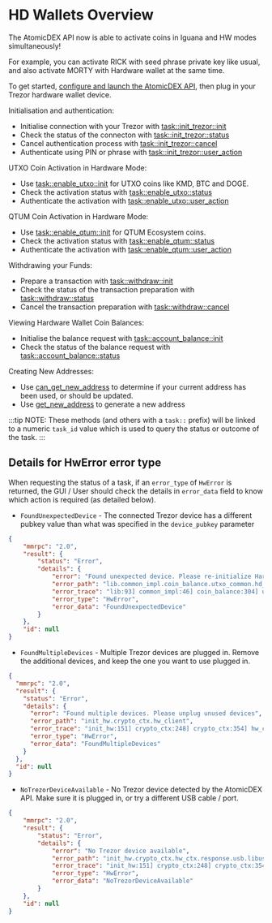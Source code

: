 # HD Wallets Overview

The AtomicDEX API now is able to activate coins in Iguana and HW modes simultaneously!

For example, you can activate RICK with seed phrase private key like usual, and also activate MORTY with Hardware wallet at the same time.

To get started, [configure and launch the AtomicDEX API](../atomicdex/atomicdex-setup/get-started-atomicdex.html), then plug in your Trezor hardware wallet device. 

Initialisation and authentication:

- Initialise connection with your Trezor with [task::init_trezor::init](trezor_initialisation.html#task-init-trezor-init)
- Check the status of the connecton with [task::init_trezor::status](trezor_initialisation.html#task-init-trezor-status)
- Cancel authentication process with [task::init_trezor::cancel](trezor_initialisation.html#task-init-trezor-cancel)
- Authenticate using PIN or phrase with [task::init_trezor::user_action](trezor_initialisation.html#task-init-trezor-user-action)

UTXO Coin Activation in Hardware Mode:

- Use [task::enable_utxo::init](coin_activation_tasks.html#task-enable-utxo-init) for UTXO coins like KMD, BTC and DOGE.
- Check the activation status with [task::enable_utxo::status](coin_activation_tasks.html#task-enable-utxo-status)
- Authenticate the activation with [task::enable_utxo::user_action](coin_activation_tasks.html#task-enable-utxo-user-action)

QTUM Coin Activation in Hardware Mode:

- Use [task::enable_qtum::init](coin_activation_tasks.html#task-enable-qtum-init) for QTUM Ecosystem coins.
- Check the activation status with [task::enable_qtum::status](coin_activation_tasks.html#task-enable-qtum-status)
- Authenticate the activation with [task::enable_qtum::user_action](coin_activation_tasks.html#task-enable-qtum-user-action)

Withdrawing your Funds:
- Prepare a transaction with [task::withdraw::init](withdraw_tasks.html#withdraw-init)
- Check the status of the transaction preparation with [task::withdraw::status](withdraw_tasks.html#withdraw-status)
- Cancel the transaction preparation with [task::withdraw::cancel](withdraw_tasks.html#withdraw-cancel)

Viewing Hardware Wallet Coin Balances:
- Initialise the balance request with [task::account_balance::init](account_balance_tasks.html#task-account-balance-init)
- Check the status of the balance request with [task::account_balance::status](account_balance_tasks.html#task-account-balance-status)

Creating New Addresses:
- Use [can_get_new_address](hd_address_management.html#can-get-new-address) to determine if your current address has been used, or should be updated.
- Use [get_new_address](hd_address_management.html#get-new-address) to generate a new address

:::tip
NOTE: These methods (and others with a `task::` prefix) will be linked to a numeric `task_id` value which is used to query the status or outcome of the task.
:::



## Details for HwError error type

When requesting the status of a task, if an `error_type` of `HwError` is returned, the GUI / User should check the details in `error_data` field to know which action is required (as detailed below).

 - `FoundUnexpectedDevice` - The connected Trezor device has a different pubkey value than what was specified in the `device_pubkey` parameter 
```json
{
    "mmrpc": "2.0",
    "result": {
        "status": "Error",
        "details": {
            "error": "Found unexpected device. Please re-initialize Hardware wallet",
            "error_path": "lib.common_impl.coin_balance.utxo_common.hd_pubkey.hw_ctx",
            "error_trace": "lib:93] common_impl:46] coin_balance:304] utxo_common:163] hd_pubkey:176] hw_ctx:149]",
            "error_type": "HwError",
            "error_data": "FoundUnexpectedDevice"
        }
    },
    "id": null
}
```

 - `FoundMultipleDevices` - Multiple Trezor devices are plugged in. Remove the additional devices, and keep the one you want to use plugged in.
```json
{
  "mmrpc": "2.0",
  "result": {
    "status": "Error",
    "details": {
      "error": "Found multiple devices. Please unplug unused devices",
      "error_path": "init_hw.crypto_ctx.hw_client",
      "error_trace": "init_hw:151] crypto_ctx:248] crypto_ctx:354] hw_client:152] hw_client:126]",
      "error_type": "HwError",
      "error_data": "FoundMultipleDevices"
    }
  },
  "id": null
}
```

 - `NoTrezorDeviceAvailable` - No Trezor device detected by the AtomicDEX API. Make sure it is plugged in, or try a different USB cable / port.
```json
{
    "mmrpc": "2.0",
    "result": {
        "status": "Error",
        "details": {
            "error": "No Trezor device available",
            "error_path": "init_hw.crypto_ctx.hw_ctx.response.usb.libusb",
            "error_trace": "init_hw:151] crypto_ctx:248] crypto_ctx:354] hw_ctx:120] response:136] usb:46] libusb:195]",
            "error_type": "HwError",
            "error_data": "NoTrezorDeviceAvailable"
        }
    },
    "id": null
}
```

